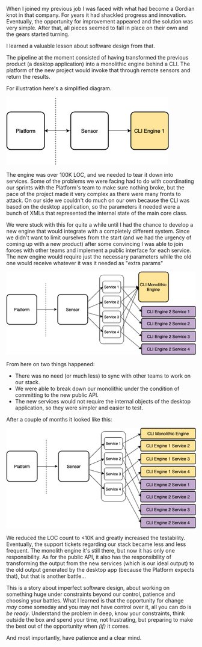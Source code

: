 <!--
.. title: Thoughts On Legacy Software
.. slug: thoughts-on-legacy-software
.. date: 2019-07-19 22:27:38 UTC-03:00
.. tags: software design, legacy code, experience
.. category:
.. link: 
.. description: 
.. type: text
-->

When I joined my previous job I was faced with what had become a Gordian knot in that company. 
For years it had shackled progress and innovation. Eventually, the opportunity for improvement appeared 
and the solution was very simple. 
After that, all pieces seemed to fall in place on their own and the gears started turning.

I learned a valuable lesson about software design from that.

The pipeline at the moment consisted of having transformed the previous product (a desktop application) 
into a monolithic engine behind a CLI.
The platform of the new project would invoke that through remote sensors and return the results. 


For illustration here's a simplified diagram.

![diagram v1](/images/thoughts-on-legacy-software/vnc_1.png)


The engine was over 100K LOC, and we needed to tear it down into services. Some of the problems we were facing had to
do with coordinating our sprints with the Platform's team to make sure nothing broke, but the pace of the project made it
very complex as there were many fronts to attack. On our side we couldn't do much on our own because the CLI was based on the
desktop application, so the parameters it needed were a bunch of XMLs that represented the internal state of the main core class.

We were stuck with this for quite a while until I had the chance to develop a new engine that would integrate with a completely different system.
Since we didn't want to limit ourselves from the start (and we had the urgency of coming up with a new product) after some convincing I was
able to join forces with other teams and implement a public interface for each service.
The new engine would require just the necessary parameters while the old one would receive whatever it was it needed as "extra params"

![diagram v2](/images/thoughts-on-legacy-software/vnc_2.png)

From here on two things happened:

* There was no need (or much less) to sync with other teams to work on our stack.
* We were able to break down our monolithic under the condition of committing to the new public API.
* The new services would not require the internal objects of the desktop application, so they were simpler and easier to test.


After a couple of months it looked like this:

![diagram v3](/images/thoughts-on-legacy-software/vnc_3.png)

We reduced the LOC count to <10K and greatly increased the testability. Eventually, the support tickets regarding our stack 
became less and less frequent. The monolith engine it's still there, but now it has only one responsibility. As for the public API, it
also has the responsibility of transforming the output from the new services (which is our ideal output) to the old output generated by the 
desktop app (because the Platform expects that), but that is another battle...

This is a story about imperfect software design, about working on something huge under constraints beyond our control, patience and choosing your battles.
What I learned is that the opportunity for change *may* come someday and you may not have control over it, all you can do is *be ready*. 
Understand the problem in deep, know your constraints, think outside the box and spend your time, not frustrating, but preparing to make the best 
out of the opportunity when *(if)* it comes.

And most importantly, have patience and a clear mind.
